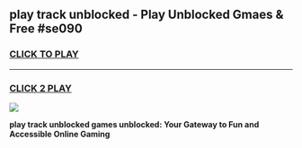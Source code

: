 
## play track unblocked - Play Unblocked Gmaes & Free #se090
<h3>
<a href="https://news.freeplayer.one?title=play_track_unblocked&ref=03M">CLICK TO PLAY</a></h3>
<hr>

<h3>
<a href="https://news.freeplayer.one?title=play_track_unblocked&ref=03M">CLICK 2 PLAY</a>
  
</h3>

<a href="https://news.freeplayer.one?title=play_track_unblocked&ref=03M"><img src="https://clearcache.store/games.png"></a>


**play track unblocked games unblocked: Your Gateway to Fun and Accessible Online Gaming**
